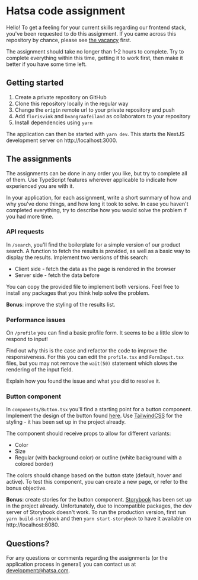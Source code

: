 # Hatsa code assignment
Hello! To get a feeling for your current skills regarding our frontend stack, you've been requested to do this assignment. If you came across this repository by chance, please see [the vacancy](https://hatsa.com/jobs/sr-frontend-engineer) first.

The assignment should take no longer than 1-2 hours to complete. Try to complete everything within this time, getting it to work first, then make it better if you have some time left.

## Getting started
1. Create a private repository on GitHub
2. Clone this repository locally in the regular way
3. Change the `origin` remote url to your private repository and push
4. Add `florisvink` and `bvangraafeiland` as collaborators to your repository
5. Install dependencies using `yarn`

The application can then be started with `yarn dev`. This starts the NextJS development server on http://localhost:3000.

## The assignments
The assignments can be done in any order you like, but try to complete all of them. Use TypeScript features wherever applicable to indicate how experienced you are with it. 

In your application, for each assignment, write a short summary of how and why you've done things, and how long it took to solve. In case you haven't completed everything, try to describe how you would solve the problem if you had more time.

### API requests
In `/search`, you'll find the boilerplate for a simple version of our product search. A function to fetch the results is provided, as well as a basic way to display the results. Implement two versions of this search:
- Client side - fetch the data as the page is rendered in the browser
- Server side - fetch the data before 

You can copy the provided file to implement both versions. Feel free to install any packages that you think help solve the problem.

**Bonus**: improve the styling of the results list.

### Performance issues
On `/profile` you can find a basic profile form. It seems to be a little slow to respond to input! 

Find out why this is the case and refactor the code to improve the responsiveness. For this you can edit the `profile.tsx` and `FormInput.tsx` files, but you may not remove the `wait(50)` statement which slows the rendering of the input field.

Explain how you found the issue and what you did to resolve it.

### Button component
In `components/Button.tsx` you'll find a starting point for a button component. Implement the design of the button found [here](https://www.sketch.com/s/d9aab920-a4c4-40fc-bbb5-894053afd607/a/xr2p1M5#Inspector). Use [TailwindCSS](https://tailwindcss.com/) for the styling - it has been set up in the project already.

The component should receive props to allow for different variants:
- Color
- Size
- Regular (with background color) or outline (white background with a colored border)

The colors should change based on the button state (default, hover and active). To test this component, you can create a new page, or refer to the bonus objective.

**Bonus**: create stories for the button component. [Storybook](https://storybook.js.org/docs/react/get-started/introduction) has been set up in the project already. Unfortunately, due to incompatible packages, the dev server of Storybook doesn't work. To run the production version, first run `yarn build-storybook` and then `yarn start-storybook` to have it available on http://localhost:8080.

## Questions?
For any questions or comments regarding the assignments (or the application process in general) you can contact us at development@hatsa.com.
